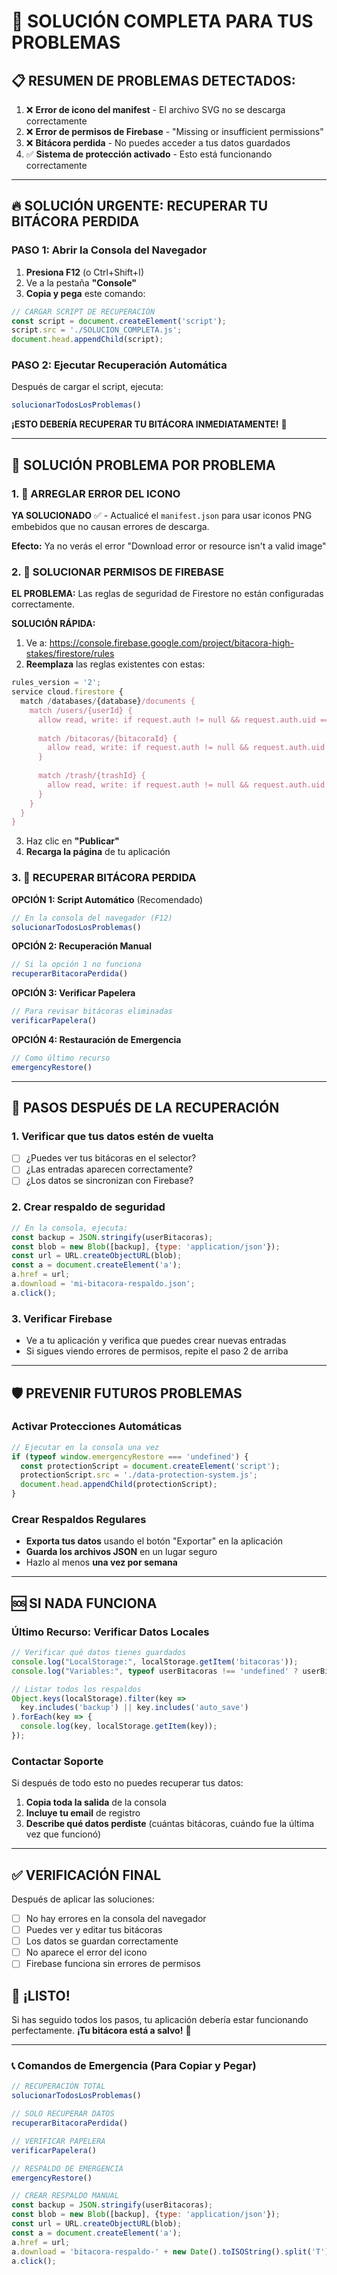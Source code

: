 # 🚨 SOLUCIÓN COMPLETA PARA TUS PROBLEMAS

## 📋 RESUMEN DE PROBLEMAS DETECTADOS:

1. ❌ **Error de icono del manifest** - El archivo SVG no se descarga correctamente
2. ❌ **Error de permisos de Firebase** - "Missing or insufficient permissions"
3. ❌ **Bitácora perdida** - No puedes acceder a tus datos guardados
4. ✅ **Sistema de protección activado** - Esto está funcionando correctamente

---

## 🔥 SOLUCIÓN URGENTE: RECUPERAR TU BITÁCORA PERDIDA

### PASO 1: Abrir la Consola del Navegador
1. **Presiona F12** (o Ctrl+Shift+I)
2. Ve a la pestaña **"Console"**
3. **Copia y pega** este comando:

```javascript
// CARGAR SCRIPT DE RECUPERACIÓN
const script = document.createElement('script');
script.src = './SOLUCION_COMPLETA.js';
document.head.appendChild(script);
```

### PASO 2: Ejecutar Recuperación Automática
Después de cargar el script, ejecuta:

```javascript
solucionarTodosLosProblemas()
```

**¡ESTO DEBERÍA RECUPERAR TU BITÁCORA INMEDIATAMENTE!** 🎉

---

## 🔧 SOLUCIÓN PROBLEMA POR PROBLEMA

### 1. 🎨 ARREGLAR ERROR DEL ICONO

**YA SOLUCIONADO** ✅ - Actualicé el `manifest.json` para usar iconos PNG embebidos que no causan errores de descarga.

**Efecto:** Ya no verás el error "Download error or resource isn't a valid image"

### 2. 🔐 SOLUCIONAR PERMISOS DE FIREBASE

**EL PROBLEMA:** Las reglas de seguridad de Firestore no están configuradas correctamente.

**SOLUCIÓN RÁPIDA:**
1. Ve a: https://console.firebase.google.com/project/bitacora-high-stakes/firestore/rules
2. **Reemplaza** las reglas existentes con estas:

```javascript
rules_version = '2';
service cloud.firestore {
  match /databases/{database}/documents {
    match /users/{userId} {
      allow read, write: if request.auth != null && request.auth.uid == userId;
      
      match /bitacoras/{bitacoraId} {
        allow read, write: if request.auth != null && request.auth.uid == userId;
      }
      
      match /trash/{trashId} {
        allow read, write: if request.auth != null && request.auth.uid == userId;
      }
    }
  }
}
```

3. Haz clic en **"Publicar"**
4. **Recarga la página** de tu aplicación

### 3. 🔄 RECUPERAR BITÁCORA PERDIDA

**OPCIÓN 1: Script Automático** (Recomendado)
```javascript
// En la consola del navegador (F12)
solucionarTodosLosProblemas()
```

**OPCIÓN 2: Recuperación Manual**
```javascript
// Si la opción 1 no funciona
recuperarBitacoraPerdida()
```

**OPCIÓN 3: Verificar Papelera**
```javascript
// Para revisar bitácoras eliminadas
verificarPapelera()
```

**OPCIÓN 4: Restauración de Emergencia**
```javascript
// Como último recurso
emergencyRestore()
```

---

## 📱 PASOS DESPUÉS DE LA RECUPERACIÓN

### 1. Verificar que tus datos estén de vuelta
- [ ] ¿Puedes ver tus bitácoras en el selector?
- [ ] ¿Las entradas aparecen correctamente?
- [ ] ¿Los datos se sincronizan con Firebase?

### 2. Crear respaldo de seguridad
```javascript
// En la consola, ejecuta:
const backup = JSON.stringify(userBitacoras);
const blob = new Blob([backup], {type: 'application/json'});
const url = URL.createObjectURL(blob);
const a = document.createElement('a');
a.href = url;
a.download = 'mi-bitacora-respaldo.json';
a.click();
```

### 3. Verificar Firebase
- Ve a tu aplicación y verifica que puedes crear nuevas entradas
- Si sigues viendo errores de permisos, repite el paso 2 de arriba

---

## 🛡️ PREVENIR FUTUROS PROBLEMAS

### Activar Protecciones Automáticas
```javascript
// Ejecutar en la consola una vez
if (typeof window.emergencyRestore === 'undefined') {
  const protectionScript = document.createElement('script');
  protectionScript.src = './data-protection-system.js';
  document.head.appendChild(protectionScript);
}
```

### Crear Respaldos Regulares
- **Exporta tus datos** usando el botón "Exportar" en la aplicación
- **Guarda los archivos JSON** en un lugar seguro
- Hazlo al menos **una vez por semana**

---

## 🆘 SI NADA FUNCIONA

### Último Recurso: Verificar Datos Locales
```javascript
// Verificar qué datos tienes guardados
console.log("LocalStorage:", localStorage.getItem('bitacoras'));
console.log("Variables:", typeof userBitacoras !== 'undefined' ? userBitacoras : 'undefined');

// Listar todos los respaldos
Object.keys(localStorage).filter(key => 
  key.includes('backup') || key.includes('auto_save')
).forEach(key => {
  console.log(key, localStorage.getItem(key));
});
```

### Contactar Soporte
Si después de todo esto no puedes recuperar tus datos:

1. **Copia toda la salida** de la consola
2. **Incluye tu email** de registro
3. **Describe qué datos perdiste** (cuántas bitácoras, cuándo fue la última vez que funcionó)

---

## ✅ VERIFICACIÓN FINAL

Después de aplicar las soluciones:

- [ ] No hay errores en la consola del navegador
- [ ] Puedes ver y editar tus bitácoras
- [ ] Los datos se guardan correctamente
- [ ] No aparece el error del icono
- [ ] Firebase funciona sin errores de permisos

## 🎉 ¡LISTO!

Si has seguido todos los pasos, tu aplicación debería estar funcionando perfectamente. **¡Tu bitácora está a salvo!** 🌱

---

### 📞 Comandos de Emergencia (Para Copiar y Pegar)

```javascript
// RECUPERACIÓN TOTAL
solucionarTodosLosProblemas()

// SOLO RECUPERAR DATOS
recuperarBitacoraPerdida()

// VERIFICAR PAPELERA
verificarPapelera()

// RESPALDO DE EMERGENCIA
emergencyRestore()

// CREAR RESPALDO MANUAL
const backup = JSON.stringify(userBitacoras);
const blob = new Blob([backup], {type: 'application/json'});
const url = URL.createObjectURL(blob);
const a = document.createElement('a');
a.href = url;
a.download = 'bitacora-respaldo-' + new Date().toISOString().split('T')[0] + '.json';
a.click();
``` 